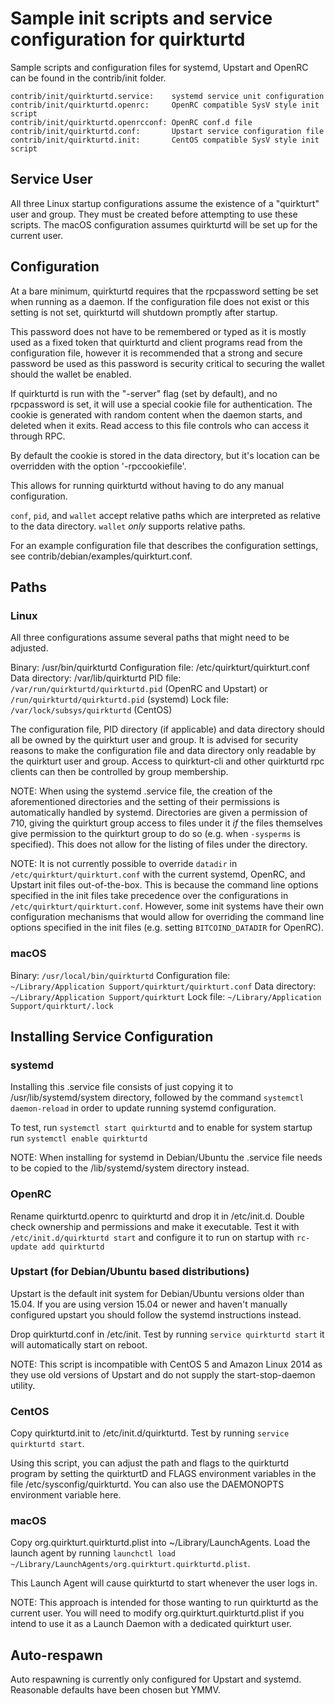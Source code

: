 Sample init scripts and service configuration for quirkturtd
==========================================================

Sample scripts and configuration files for systemd, Upstart and OpenRC
can be found in the contrib/init folder.

    contrib/init/quirkturtd.service:    systemd service unit configuration
    contrib/init/quirkturtd.openrc:     OpenRC compatible SysV style init script
    contrib/init/quirkturtd.openrcconf: OpenRC conf.d file
    contrib/init/quirkturtd.conf:       Upstart service configuration file
    contrib/init/quirkturtd.init:       CentOS compatible SysV style init script

Service User
---------------------------------

All three Linux startup configurations assume the existence of a "quirkturt" user
and group.  They must be created before attempting to use these scripts.
The macOS configuration assumes quirkturtd will be set up for the current user.

Configuration
---------------------------------

At a bare minimum, quirkturtd requires that the rpcpassword setting be set
when running as a daemon.  If the configuration file does not exist or this
setting is not set, quirkturtd will shutdown promptly after startup.

This password does not have to be remembered or typed as it is mostly used
as a fixed token that quirkturtd and client programs read from the configuration
file, however it is recommended that a strong and secure password be used
as this password is security critical to securing the wallet should the
wallet be enabled.

If quirkturtd is run with the "-server" flag (set by default), and no rpcpassword is set,
it will use a special cookie file for authentication. The cookie is generated with random
content when the daemon starts, and deleted when it exits. Read access to this file
controls who can access it through RPC.

By default the cookie is stored in the data directory, but it's location can be overridden
with the option '-rpccookiefile'.

This allows for running quirkturtd without having to do any manual configuration.

`conf`, `pid`, and `wallet` accept relative paths which are interpreted as
relative to the data directory. `wallet` *only* supports relative paths.

For an example configuration file that describes the configuration settings,
see contrib/debian/examples/quirkturt.conf.

Paths
---------------------------------

### Linux

All three configurations assume several paths that might need to be adjusted.

Binary:              /usr/bin/quirkturtd
Configuration file:  /etc/quirkturt/quirkturt.conf
Data directory:      /var/lib/quirkturtd
PID file:            `/var/run/quirkturtd/quirkturtd.pid` (OpenRC and Upstart) or `/run/quirkturtd/quirkturtd.pid` (systemd)
Lock file:           `/var/lock/subsys/quirkturtd` (CentOS)

The configuration file, PID directory (if applicable) and data directory
should all be owned by the quirkturt user and group.  It is advised for security
reasons to make the configuration file and data directory only readable by the
quirkturt user and group.  Access to quirkturt-cli and other quirkturtd rpc clients
can then be controlled by group membership.

NOTE: When using the systemd .service file, the creation of the aforementioned
directories and the setting of their permissions is automatically handled by
systemd. Directories are given a permission of 710, giving the quirkturt group
access to files under it _if_ the files themselves give permission to the
quirkturt group to do so (e.g. when `-sysperms` is specified). This does not allow
for the listing of files under the directory.

NOTE: It is not currently possible to override `datadir` in
`/etc/quirkturt/quirkturt.conf` with the current systemd, OpenRC, and Upstart init
files out-of-the-box. This is because the command line options specified in the
init files take precedence over the configurations in
`/etc/quirkturt/quirkturt.conf`. However, some init systems have their own
configuration mechanisms that would allow for overriding the command line
options specified in the init files (e.g. setting `BITCOIND_DATADIR` for
OpenRC).

### macOS

Binary:              `/usr/local/bin/quirkturtd`
Configuration file:  `~/Library/Application Support/quirkturt/quirkturt.conf`
Data directory:      `~/Library/Application Support/quirkturt`
Lock file:           `~/Library/Application Support/quirkturt/.lock`

Installing Service Configuration
-----------------------------------

### systemd

Installing this .service file consists of just copying it to
/usr/lib/systemd/system directory, followed by the command
`systemctl daemon-reload` in order to update running systemd configuration.

To test, run `systemctl start quirkturtd` and to enable for system startup run
`systemctl enable quirkturtd`

NOTE: When installing for systemd in Debian/Ubuntu the .service file needs to be copied to the /lib/systemd/system directory instead.

### OpenRC

Rename quirkturtd.openrc to quirkturtd and drop it in /etc/init.d.  Double
check ownership and permissions and make it executable.  Test it with
`/etc/init.d/quirkturtd start` and configure it to run on startup with
`rc-update add quirkturtd`

### Upstart (for Debian/Ubuntu based distributions)

Upstart is the default init system for Debian/Ubuntu versions older than 15.04. If you are using version 15.04 or newer and haven't manually configured upstart you should follow the systemd instructions instead.

Drop quirkturtd.conf in /etc/init.  Test by running `service quirkturtd start`
it will automatically start on reboot.

NOTE: This script is incompatible with CentOS 5 and Amazon Linux 2014 as they
use old versions of Upstart and do not supply the start-stop-daemon utility.

### CentOS

Copy quirkturtd.init to /etc/init.d/quirkturtd. Test by running `service quirkturtd start`.

Using this script, you can adjust the path and flags to the quirkturtd program by
setting the quirkturtD and FLAGS environment variables in the file
/etc/sysconfig/quirkturtd. You can also use the DAEMONOPTS environment variable here.

### macOS

Copy org.quirkturt.quirkturtd.plist into ~/Library/LaunchAgents. Load the launch agent by
running `launchctl load ~/Library/LaunchAgents/org.quirkturt.quirkturtd.plist`.

This Launch Agent will cause quirkturtd to start whenever the user logs in.

NOTE: This approach is intended for those wanting to run quirkturtd as the current user.
You will need to modify org.quirkturt.quirkturtd.plist if you intend to use it as a
Launch Daemon with a dedicated quirkturt user.

Auto-respawn
-----------------------------------

Auto respawning is currently only configured for Upstart and systemd.
Reasonable defaults have been chosen but YMMV.
